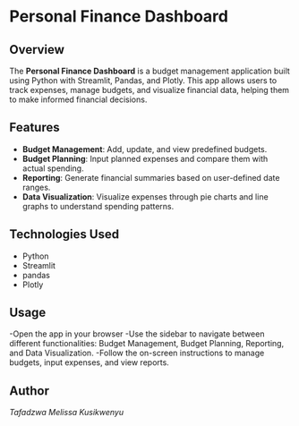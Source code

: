 # Personal Finance Dashboard

## Overview
The **Personal Finance Dashboard** is a budget management application built using Python with Streamlit, Pandas, and Plotly. This app allows users to track expenses, manage budgets, and visualize financial data, helping them to make informed financial decisions.

## Features
- **Budget Management**: Add, update, and view predefined budgets.
- **Budget Planning**: Input planned expenses and compare them with actual spending.
- **Reporting**: Generate financial summaries based on user-defined date ranges.
- **Data Visualization**: Visualize expenses through pie charts and line graphs to understand spending patterns.

## Technologies Used
- Python
- Streamlit
- pandas
- Plotly

## Usage
-Open the app in your browser
-Use the sidebar to navigate between different functionalities: Budget Management, Budget Planning, Reporting, and Data Visualization.
-Follow the on-screen instructions to manage budgets, input expenses, and view reports.

## Author
*Tafadzwa Melissa Kusikwenyu*
